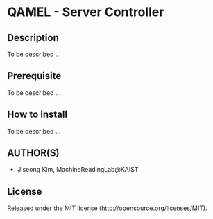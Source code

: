 # QAMEL - Server Controller

Description
-----
To be described ...

Prerequisite
-----
To be described ...

How to install
-----
To be described ...

AUTHOR(S)
---------
* Jiseong Kim, MachineReadingLab@KAIST

License
-------
Released under the MIT license (http://opensource.org/licenses/MIT).